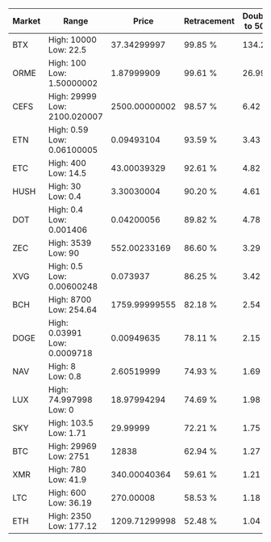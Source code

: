 | Market | Range | Price| Retracement | Doubles to 50% |
| --- | --- | --- | --- | --- |
| BTX | High: 10000<br />Low: 22.5 | 37.34299997 | 99.85 % | 134.20 |
| ORME | High: 100<br />Low: 1.50000002 | 1.87999909 | 99.61 % | 26.99 |
| CEFS | High: 29999<br />Low: 2100.020007 | 2500.00000002 | 98.57 % | 6.42 |
| ETN | High: 0.59<br />Low: 0.06100005 | 0.09493104 | 93.59 % | 3.43 |
| ETC | High: 400<br />Low: 14.5 | 43.00039329 | 92.61 % | 4.82 |
| HUSH | High: 30<br />Low: 0.4 | 3.30030004 | 90.20 % | 4.61 |
| DOT | High: 0.4<br />Low: 0.001406 | 0.04200056 | 89.82 % | 4.78 |
| ZEC | High: 3539<br />Low: 90 | 552.00233169 | 86.60 % | 3.29 |
| XVG | High: 0.5<br />Low: 0.00600248 | 0.073937 | 86.25 % | 3.42 |
| BCH | High: 8700<br />Low: 254.64 | 1759.99999555 | 82.18 % | 2.54 |
| DOGE | High: 0.03991<br />Low: 0.0009718 | 0.00949635 | 78.11 % | 2.15 |
| NAV | High: 8<br />Low: 0.8 | 2.60519999 | 74.93 % | 1.69 |
| LUX | High: 74.997998<br />Low: 0 | 18.97994294 | 74.69 % | 1.98 |
| SKY | High: 103.5<br />Low: 1.71 | 29.99999 | 72.21 % | 1.75 |
| BTC | High: 29969<br />Low: 2751 | 12838 | 62.94 % | 1.27 |
| XMR | High: 780<br />Low: 41.9 | 340.00040364 | 59.61 % | 1.21 |
| LTC | High: 600<br />Low: 36.19 | 270.00008 | 58.53 % | 1.18 |
| ETH | High: 2350<br />Low: 177.12 | 1209.71299998 | 52.48 % | 1.04 |

